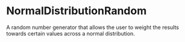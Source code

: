 # NormalDistributionRandom
 A random number generator that allows the user to weight the results towards certain values across a normal distribution.

